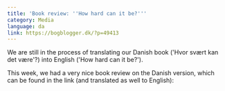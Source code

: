 ```yaml
---
title: 'Book review: ''How hard can it be?'''
category: Media
language: da
link: https://bogblogger.dk/?p=49413
---
```

We are still in the process of translating our Danish book ('Hvor svært kan det være'?) into English ('How hard can it be?').

This week, we had a very nice book review on the Danish version, which can be found in the link (and translated as well to English):
